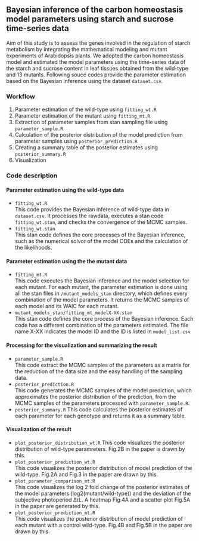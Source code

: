 ## Bayesian inference of the carbon homeostasis model parameters using starch and sucrose time-series data


Aim of this study is to assess the genes involved in the regulation of starch metabolism by integrating the mathematical modeling and mutant experiments of Arabidopsis plants. We adopted the carbon homeostasis model and estimated the model parameters using the time-series data of the starch and sucrose content in leaf tissues obtained from the wild-type and 13 mutants. Following souce codes provide the parameter estimation based on the Bayesian inference using the dataset `dataset.csv`.

### Workflow
1. Parameter estimation of the wild-type using `fitting_wt.R`
2. Parameter estimation of the mutant using `fitting_mt.R`
3. Extraction of parameter samples from stan sampling file using `parameter_sample.R`
4. Calculation of the posterior distribution of the model prediction from parameter samples using `posterior_prediction.R`
5. Creating a summary table of the posterior estimates using `posterior_summary.R`
6. Visualization

### Code description
#### Parameter estimation using the wild-type data
- `fitting_wt.R`  
  This code provides the Bayesian inference of wild-type data in `dataset.csv`. It processes the rawdata,  executes a stan code `fitting_wt.stan`, and checks the convergence of the MCMC samples.
- `fitting_wt.stan`  
  This stan code defines the core processes of the Bayesian inference, such as the numerical solvor of the model ODEs and the calculation of the likelihoods.


#### Parameter estimation using the the mutant data
- `fitting_mt.R`  
  This code executes the Bayesian inference and the model selection for each mutant. For each mutant, the parameter estimation is done using all the stan files in `/mutant_models_stan` directory, which defines every combination of the model parameters. It returns the MCMC samples of each model and its WAIC for each mutant.
- `mutant_models_stan/fitting_mt_modelX-XX.stan`  
  This stan code defines the core process of the Bayesian inference. Each code has a different combination of the parameters estimated. The file name X-XX indicates the model ID and the ID is listed in `model_list.csv`

#### Processing for the visualization and summarizing the result
- `parameter_sample.R`  
  This code extract the MCMC samples of the parameters as a matrix for the reduction of the data size and the easy handling of the sampling data.
- `posterior_prediction.R`  
This code generates the MCMC samples of the model prediction, which approximates the posterior distribution of the prediction, from the MCMC samples of the parameters processed with `parameter_sample.R`.
- `posterior_summary.R`
This code calculates the posterior estimates of each parameter for each genotype and returns it as a summary table.

#### Visualization of the result  
- `plot_posterior_distribution_wt.R`
  This code visualizes the posterior distribution of wild-type paramreters. Fig.2B in the paper is drawn by this.
- `plot_posterior_prediction_wt.R`  
  This code visualizes the posterior distribution of model prediction of the wild-type. Fig.2A and Fig.3 in the paper are drawn by this.
- `plot_parameter_comparison_mt.R`  
  This code visualizes the log 2 fold change of the posterior estimates of the model parameters (log2(mutant/wild-type)) and the deviation of the subjective photoperiod ΔτL. A heatmap Fig.4A and a scatter plot Fig.5A in the paper are generated by this.
- `plot_posterior_prediction_mt.R`  
  This code visualizes the posterior distribution of model prediction of each mutant with a control wild-type. Fig.4B and Fig.5B in the paper are drawn by this.

